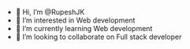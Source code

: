 - 👋 Hi, I’m @RupeshJK
- 👀 I’m interested in Web development 
- 🌱 I’m currently learning Web development 
- 💞️ I’m looking to collaborate on Full stack developer

<!---
RupeshJK/RupeshJK is a ✨ special ✨ repository because its `README.md` (this file) appears on your GitHub profile.
You can click the Preview link to take a look at your changes.
--->
